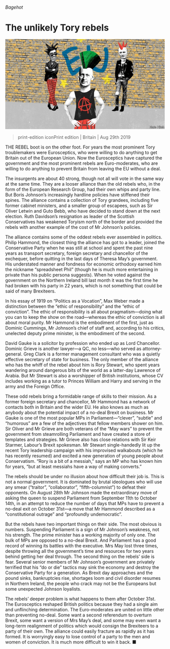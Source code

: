 ###### Bagehot

# The unlikely Tory rebels 

![image](images/20190831_BRD000_0.jpg) 

> print-edition iconPrint edition | Britain | Aug 29th 2019 

THE REBEL boot is on the other foot. For years the most prominent Tory troublemakers were Eurosceptics, who were willing to do anything to get Britain out of the European Union. Now the Eurosceptics have captured the government and the most prominent rebels are Euro-moderates, who are willing to do anything to prevent Britain from leaving the EU without a deal. 

The insurgents are about 40 strong, though not all will vote in the same way at the same time. They are a looser alliance than the old rebels who, in the form of the European Research Group, had their own whips and party line. But Boris Johnson’s increasingly hardline policies have stiffened their spines. The alliance contains a collection of Tory grandees, including five former cabinet ministers, and a smaller group of escapees, such as Sir Oliver Letwin and Guto Bebb, who have decided to stand down at the next election. Ruth Davidson’s resignation as leader of the Scottish Conservatives has weakened Toryism north of the border and provided the rebels with another example of the cost of Mr Johnson’s policies. 

The alliance contains some of the oddest rebels ever assembled in politics. Philip Hammond, the closest thing the alliance has got to a leader, joined the Conservative Party when he was still at school and spent the past nine years as transport secretary, foreign secretary and chancellor of the exchequer, before quitting in the last days of Theresa May’s government. His understated manner and fondness for economic orthodoxy earned him the nickname “spreadsheet Phil” (though he is much more entertaining in private than his public persona suggests). When he voted against the government on the Northern Ireland bill last month it was the first time he had broken with his party in 22 years, which is not something that could be said of many Brexiteers. 

In his essay of 1919 on “Politics as a Vocation”, Max Weber made a distinction between the “ethic of responsibility” and the “ethic of conviction”. The ethic of responsibility is all about pragmatism—doing what you can to keep the show on the road—whereas the ethic of conviction is all about moral purity. Mr Hammond is the embodiment of the first, just as Dominic Cummings, Mr Johnson’s chief of staff and, according to his critics, unelected deputy prime minister, is the embodiment of the second. 

David Gauke is a solicitor by profession who ended up as Lord Chancellor. Dominic Grieve is another lawyer—a QC, no less—who served as attorney-general. Greg Clark is a former management consultant who was a quietly effective secretary of state for business. The only member of the alliance who has the whiff of the rebel about him is Rory Stewart, who spent years wandering around dangerous bits of the world as a latter-day Lawrence of Arabia. But Mr Stewart is also a worshipper of British institutions, whose CV includes working as a tutor to Princes William and Harry and serving in the army and the Foreign Office. 

These odd rebels bring a formidable range of skills to their mission. As a former foreign secretary and chancellor, Mr Hammond has a network of contacts both in Britain and the wider EU. He also knows as much as anybody about the potential impact of a no-deal Brexit on business. Mr Gauke is one of the most popular MPs in Parliament—“clever”, “subtle” and “humorous” are a few of the adjectives that fellow members shower on him. Sir Oliver and Mr Grieve are both veterans of the “May wars” to prevent the government from steamrolling Parliament and have created a store of templates and strategies. Mr Grieve also has close relations with Sir Keir Starmer, Labour’s Brexit spokesman. Mr Stewart single-handedly lit up the recent Tory leadership campaign with his improvised walkabouts (which he has recently resumed) and excited a new generation of young people about Conservatism. “Rory is a bit of a messiah,” says an MP who has known him for years, “but at least messiahs have a way of making converts.” 

The rebels should be under no illusion about how difficult their job is. This is not a normal government. It is dominated by brutal ideologues who will use any smear (“traitor”, “collaborator”, “fifth-columnist”) to defeat their opponents. On August 28th Mr Johnson made the extraordinary move of asking the queen to suspend Parliament from September 11th to October 14th, in an attempt to reduce the number of days that MPs have to prevent a no-deal exit on October 31st—a move that Mr Hammond described as a “constitutional outrage” and “profoundly undemocratic”. 

But the rebels have two important things on their side. The most obvious is numbers. Suspending Parliament is a sign of Mr Johnson’s weakness, not his strength. The prime minister has a working majority of only one. The bulk of MPs are opposed to a no-deal Brexit. And Parliament has a good record of winning its battles with the executive. Mrs May lost three times, despite throwing all the government’s time and resources for two years behind getting her deal through. The second thing on the rebels’ side is fear. Several senior members of Mr Johnson’s government are privately terrified that his “do or die” tactics may sink the economy and destroy the Conservative Party for a generation. As Brexit day approaches and the pound sinks, bankruptcies rise, shortages loom and civil disorder resumes in Northern Ireland, the people who crack may not be the Europeans but some unexpected Johnson loyalists. 

The rebels’ deeper problem is what happens to them after October 31st. The Eurosceptics reshaped British politics because they had a single aim and unflinching determination. The Euro-moderates are united on little other than preventing no-deal. Some want a second referendum to overturn Brexit, some want a version of Mrs May’s deal, and some may even want a long-term realignment of politics which would consign the Brexiteers to a party of their own. The alliance could easily fracture as rapidly as it has formed. It is worryingly easy to lose control of a party to the men and women of conviction. It is much more difficult to win it back. ■ 

